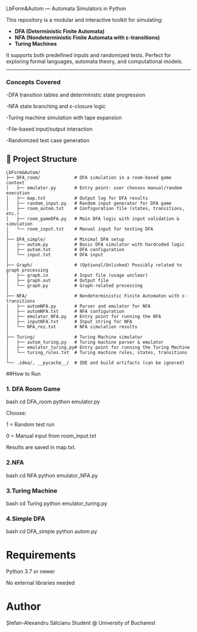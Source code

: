 LbForm&Autom — Automata Simulators in Python

This repository is a modular and interactive toolkit for simulating:

- **DFA (Deterministic Finite Automata)**
- **NFA (Nondeterministic Finite Automata with ε-transitions)**
- **Turing Machines**

It supports both predefined inputs and randomized tests. Perfect for exploring formal languages, automata theory, and computational models.

---
### Concepts Covered
-DFA transition tables and deterministic state progression

-NFA state branching and ε-closure logic

-Turing machine simulation with tape expansion

-File-based input/output interaction

-Randomized test case generation

## 📁 Project Structure

```text
LbForm&Autom/
├── DFA_room/             # DFA simulation in a room-based game context
│   ├── emulator.py       # Entry point: user chooses manual/random execution
│   ├── map.txt           # Output log for DFA results
│   ├── random_input.py   # Random input generator for DFA game
│   ├── room_autom.txt    # Configuration file (states, transitions, etc.)
│   ├── room_gameDFA.py   # Main DFA logic with input validation & simulation
│   └── room_input.txt    # Manual input for testing DFA
│
├── DFA_simple/           # Minimal DFA setup
│   ├── autom.py          # Basic DFA simulator with hardcoded logic
│   ├── autom.txt         # DFA configuration
│   └── input.txt         # DFA input
│
├── Graph/                # (Optional/Unlinked) Possibly related to graph processing
│   ├── graph.in          # Input file (usage unclear)
│   ├── graph.out         # Output file
│   └── graph.py          # Graph-related processing
│
├── NFA/                  # Nondeterministic Finite Automaton with ε-transitions
│   ├── automNFA.py       # Parser and emulator for NFA
│   ├── automNFA.txt      # NFA configuration
│   ├── emulator_NFA.py   # Entry point for running the NFA
│   ├── inputNFA.txt      # Input string for NFA
│   └── NFA_rez.txt       # NFA simulation results
│
├── Turing/               # Turing Machine simulator
│   ├── autom_turing.py   # Turing machine parser & emulator
│   ├── emulator_turing.py# Entry point for running the Turing Machine
│   └── turing_rules.txt  # Turing machine rules, states, transitions
│
└── .idea/, __pycache__/  # IDE and build artifacts (can be ignored)

```

##How to Run

### 1. DFA Room Game

bash
cd DFA_room
python emulator.py

Choose:

1 = Random test run

0 = Manual input from room_input.txt

Results are saved in map.txt.

### 2.NFA 
bash
cd NFA
python emulator_NFA.py

### 3.Turing Machine
bash
cd Turing
python emulator_turing.py

### 4.Simple DFA

bash
cd DFA_simple
python autom.py

# Requirements
Python 3.7 or newer

No external libraries needed

# Author
Ștefan-Alexandru Sălcianu
Student @ University of Bucharest

